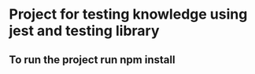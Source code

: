 # Project for testing knowledge using jest and testing library

## To run the project run npm install
